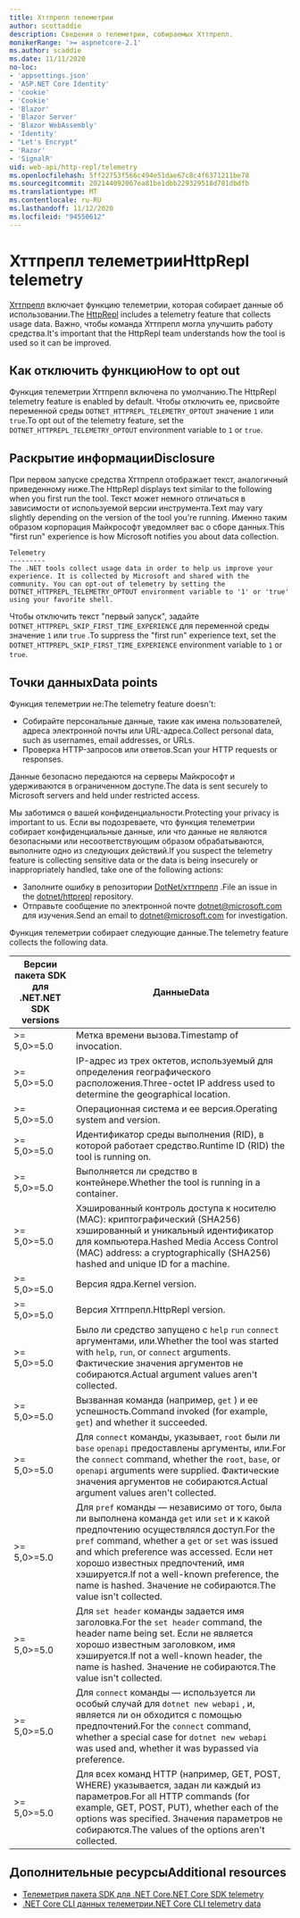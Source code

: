 ```yaml
---
title: Хттпрепл телеметрии
author: scottaddie
description: Сведения о телеметрии, собираемых Хттпрепл.
monikerRange: '>= aspnetcore-2.1'
ms.author: scaddie
ms.date: 11/11/2020
no-loc:
- 'appsettings.json'
- 'ASP.NET Core Identity'
- 'cookie'
- 'Cookie'
- 'Blazor'
- 'Blazor Server'
- 'Blazor WebAssembly'
- 'Identity'
- "Let's Encrypt"
- 'Razor'
- 'SignalR'
uid: web-api/http-repl/telemetry
ms.openlocfilehash: 5ff22753f566c494e51dae67c8c4f6371211be78
ms.sourcegitcommit: 202144092067ea81be1dbb229329518d781dbdfb
ms.translationtype: MT
ms.contentlocale: ru-RU
ms.lasthandoff: 11/12/2020
ms.locfileid: "94550612"
---
```

# <a name="httprepl-telemetry"></a><span data-ttu-id="8b92c-103">Хттпрепл телеметрии</span><span class="sxs-lookup"><span data-stu-id="8b92c-103">HttpRepl telemetry</span></span>

<span data-ttu-id="8b92c-104">[Хттпрепл](xref:web-api/http-repl) включает функцию телеметрии, которая собирает данные об использовании.</span><span class="sxs-lookup"><span data-stu-id="8b92c-104">The [HttpRepl](xref:web-api/http-repl) includes a telemetry feature that collects usage data.</span></span> <span data-ttu-id="8b92c-105">Важно, чтобы команда Хттпрепл могла улучшить работу средства.</span><span class="sxs-lookup"><span data-stu-id="8b92c-105">It's important that the HttpRepl team understands how the tool is used so it can be improved.</span></span>

## <a name="how-to-opt-out"></a><span data-ttu-id="8b92c-106">Как отключить функцию</span><span class="sxs-lookup"><span data-stu-id="8b92c-106">How to opt out</span></span>

<span data-ttu-id="8b92c-107">Функция телеметрии Хттпрепл включена по умолчанию.</span><span class="sxs-lookup"><span data-stu-id="8b92c-107">The HttpRepl telemetry feature is enabled by default.</span></span> <span data-ttu-id="8b92c-108">Чтобы отключить ее, присвойте переменной среды `DOTNET_HTTPREPL_TELEMETRY_OPTOUT` значение `1` или `true`.</span><span class="sxs-lookup"><span data-stu-id="8b92c-108">To opt out of the telemetry feature, set the `DOTNET_HTTPREPL_TELEMETRY_OPTOUT` environment variable to `1` or `true`.</span></span>

## <a name="disclosure"></a><span data-ttu-id="8b92c-109">Раскрытие информации</span><span class="sxs-lookup"><span data-stu-id="8b92c-109">Disclosure</span></span>

<span data-ttu-id="8b92c-110">При первом запуске средства Хттпрепл отображает текст, аналогичный приведенному ниже.</span><span class="sxs-lookup"><span data-stu-id="8b92c-110">The HttpRepl displays text similar to the following when you first run the tool.</span></span> <span data-ttu-id="8b92c-111">Текст может немного отличаться в зависимости от используемой версии инструмента.</span><span class="sxs-lookup"><span data-stu-id="8b92c-111">Text may vary slightly depending on the version of the tool you're running.</span></span> <span data-ttu-id="8b92c-112">Именно таким образом корпорация Майкрософт уведомляет вас о сборе данных.</span><span class="sxs-lookup"><span data-stu-id="8b92c-112">This "first run" experience is how Microsoft notifies you about data collection.</span></span>

```console
Telemetry
---------
The .NET tools collect usage data in order to help us improve your experience. It is collected by Microsoft and shared with the community. You can opt-out of telemetry by setting the DOTNET_HTTPREPL_TELEMETRY_OPTOUT environment variable to '1' or 'true' using your favorite shell.
```

<span data-ttu-id="8b92c-113">Чтобы отключить текст "первый запуск", задайте `DOTNET_HTTPREPL_SKIP_FIRST_TIME_EXPERIENCE` для переменной среды значение `1` или `true` .</span><span class="sxs-lookup"><span data-stu-id="8b92c-113">To suppress the "first run" experience text, set the `DOTNET_HTTPREPL_SKIP_FIRST_TIME_EXPERIENCE` environment variable to `1` or `true`.</span></span>

## <a name="data-points"></a><span data-ttu-id="8b92c-114">Точки данных</span><span class="sxs-lookup"><span data-stu-id="8b92c-114">Data points</span></span>

<span data-ttu-id="8b92c-115">Функция телеметрии не:</span><span class="sxs-lookup"><span data-stu-id="8b92c-115">The telemetry feature doesn't:</span></span>

* <span data-ttu-id="8b92c-116">Собирайте персональные данные, такие как имена пользователей, адреса электронной почты или URL-адреса.</span><span class="sxs-lookup"><span data-stu-id="8b92c-116">Collect personal data, such as usernames, email addresses, or URLs.</span></span>
* <span data-ttu-id="8b92c-117">Проверка HTTP-запросов или ответов.</span><span class="sxs-lookup"><span data-stu-id="8b92c-117">Scan your HTTP requests or responses.</span></span>

<span data-ttu-id="8b92c-118">Данные безопасно передаются на серверы Майкрософт и удерживаются в ограниченном доступе.</span><span class="sxs-lookup"><span data-stu-id="8b92c-118">The data is sent securely to Microsoft servers and held under restricted access.</span></span>

<span data-ttu-id="8b92c-119">Мы заботимся о вашей конфиденциальности.</span><span class="sxs-lookup"><span data-stu-id="8b92c-119">Protecting your privacy is important to us.</span></span> <span data-ttu-id="8b92c-120">Если вы подозреваете, что функция телеметрии собирает конфиденциальные данные, или что данные не являются безопасными или несоответствующим образом обрабатываются, выполните одно из следующих действий.</span><span class="sxs-lookup"><span data-stu-id="8b92c-120">If you suspect the telemetry feature is collecting sensitive data or the data is being insecurely or inappropriately handled, take one of the following actions:</span></span>

* <span data-ttu-id="8b92c-121">Заполните ошибку в репозитории [DotNet/хттпрепл](https://github.com/dotnet/httprepl/issues) .</span><span class="sxs-lookup"><span data-stu-id="8b92c-121">File an issue in the [dotnet/httprepl](https://github.com/dotnet/httprepl/issues) repository.</span></span>
* <span data-ttu-id="8b92c-122">Отправьте сообщение по электронной почте [dotnet@microsoft.com](mailto:dotnet@microsoft.com) для изучения.</span><span class="sxs-lookup"><span data-stu-id="8b92c-122">Send an email to [dotnet@microsoft.com](mailto:dotnet@microsoft.com) for investigation.</span></span>

<span data-ttu-id="8b92c-123">Функция телеметрии собирает следующие данные.</span><span class="sxs-lookup"><span data-stu-id="8b92c-123">The telemetry feature collects the following data.</span></span>

| <span data-ttu-id="8b92c-124">Версии пакета SDK для .NET</span><span class="sxs-lookup"><span data-stu-id="8b92c-124">.NET SDK versions</span></span> | <span data-ttu-id="8b92c-125">Данные</span><span class="sxs-lookup"><span data-stu-id="8b92c-125">Data</span></span> |
|--------------|------|
| <span data-ttu-id="8b92c-126">>= 5,0</span><span class="sxs-lookup"><span data-stu-id="8b92c-126">>=5.0</span></span>        | <span data-ttu-id="8b92c-127">Метка времени вызова.</span><span class="sxs-lookup"><span data-stu-id="8b92c-127">Timestamp of invocation.</span></span> |
| <span data-ttu-id="8b92c-128">>= 5,0</span><span class="sxs-lookup"><span data-stu-id="8b92c-128">>=5.0</span></span>        | <span data-ttu-id="8b92c-129">IP-адрес из трех октетов, используемый для определения географического расположения.</span><span class="sxs-lookup"><span data-stu-id="8b92c-129">Three-octet IP address used to determine the geographical location.</span></span> |
| <span data-ttu-id="8b92c-130">>= 5,0</span><span class="sxs-lookup"><span data-stu-id="8b92c-130">>=5.0</span></span>        | <span data-ttu-id="8b92c-131">Операционная система и ее версия.</span><span class="sxs-lookup"><span data-stu-id="8b92c-131">Operating system and version.</span></span> |
| <span data-ttu-id="8b92c-132">>= 5,0</span><span class="sxs-lookup"><span data-stu-id="8b92c-132">>=5.0</span></span>        | <span data-ttu-id="8b92c-133">Идентификатор среды выполнения (RID), в которой работает средство.</span><span class="sxs-lookup"><span data-stu-id="8b92c-133">Runtime ID (RID) the tool is running on.</span></span> |
| <span data-ttu-id="8b92c-134">>= 5,0</span><span class="sxs-lookup"><span data-stu-id="8b92c-134">>=5.0</span></span>        | <span data-ttu-id="8b92c-135">Выполняется ли средство в контейнере.</span><span class="sxs-lookup"><span data-stu-id="8b92c-135">Whether the tool is running in a container.</span></span> |
| <span data-ttu-id="8b92c-136">>= 5,0</span><span class="sxs-lookup"><span data-stu-id="8b92c-136">>=5.0</span></span>        | <span data-ttu-id="8b92c-137">Хэшированный контроль доступа к носителю (MAC): криптографический (SHA256) хэшированный и уникальный идентификатор для компьютера.</span><span class="sxs-lookup"><span data-stu-id="8b92c-137">Hashed Media Access Control (MAC) address: a cryptographically (SHA256) hashed and unique ID for a machine.</span></span> |
| <span data-ttu-id="8b92c-138">>= 5,0</span><span class="sxs-lookup"><span data-stu-id="8b92c-138">>=5.0</span></span>        | <span data-ttu-id="8b92c-139">Версия ядра.</span><span class="sxs-lookup"><span data-stu-id="8b92c-139">Kernel version.</span></span> |
| <span data-ttu-id="8b92c-140">>= 5,0</span><span class="sxs-lookup"><span data-stu-id="8b92c-140">>=5.0</span></span>        | <span data-ttu-id="8b92c-141">Версия Хттпрепл.</span><span class="sxs-lookup"><span data-stu-id="8b92c-141">HttpRepl version.</span></span> |
| <span data-ttu-id="8b92c-142">>= 5,0</span><span class="sxs-lookup"><span data-stu-id="8b92c-142">>=5.0</span></span>        | <span data-ttu-id="8b92c-143">Было ли средство запущено с `help` `run` `connect` аргументами, или.</span><span class="sxs-lookup"><span data-stu-id="8b92c-143">Whether the tool was started with `help`, `run`, or `connect` arguments.</span></span> <span data-ttu-id="8b92c-144">Фактические значения аргументов не собираются.</span><span class="sxs-lookup"><span data-stu-id="8b92c-144">Actual argument values aren't collected.</span></span> |
| <span data-ttu-id="8b92c-145">>= 5,0</span><span class="sxs-lookup"><span data-stu-id="8b92c-145">>=5.0</span></span>        | <span data-ttu-id="8b92c-146">Вызванная команда (например, `get` ) и ее успешность.</span><span class="sxs-lookup"><span data-stu-id="8b92c-146">Command invoked (for example, `get`) and whether it succeeded.</span></span> |
| <span data-ttu-id="8b92c-147">>= 5,0</span><span class="sxs-lookup"><span data-stu-id="8b92c-147">>=5.0</span></span>        | <span data-ttu-id="8b92c-148">Для `connect` команды, указывает, `root` были ли `base` `openapi` предоставлены аргументы, или.</span><span class="sxs-lookup"><span data-stu-id="8b92c-148">For the `connect` command, whether the `root`, `base`, or `openapi` arguments were supplied.</span></span> <span data-ttu-id="8b92c-149">Фактические значения аргументов не собираются.</span><span class="sxs-lookup"><span data-stu-id="8b92c-149">Actual argument values aren't collected.</span></span> |
| <span data-ttu-id="8b92c-150">>= 5,0</span><span class="sxs-lookup"><span data-stu-id="8b92c-150">>=5.0</span></span>        | <span data-ttu-id="8b92c-151">Для `pref` команды — независимо от того, была ли выполнена команда `get` или `set` и к какой предпочтению осуществлялся доступ.</span><span class="sxs-lookup"><span data-stu-id="8b92c-151">For the `pref` command, whether a `get` or `set` was issued and which preference was accessed.</span></span> <span data-ttu-id="8b92c-152">Если нет хорошо известных предпочтений, имя хэшируется.</span><span class="sxs-lookup"><span data-stu-id="8b92c-152">If not a well-known preference, the name is hashed.</span></span> <span data-ttu-id="8b92c-153">Значение не собираются.</span><span class="sxs-lookup"><span data-stu-id="8b92c-153">The value isn't collected.</span></span> |
| <span data-ttu-id="8b92c-154">>= 5,0</span><span class="sxs-lookup"><span data-stu-id="8b92c-154">>=5.0</span></span>        | <span data-ttu-id="8b92c-155">Для `set header` команды задается имя заголовка.</span><span class="sxs-lookup"><span data-stu-id="8b92c-155">For the `set header` command, the header name being set.</span></span> <span data-ttu-id="8b92c-156">Если не является хорошо известным заголовком, имя хэшируется.</span><span class="sxs-lookup"><span data-stu-id="8b92c-156">If not a well-known header, the name is hashed.</span></span> <span data-ttu-id="8b92c-157">Значение не собираются.</span><span class="sxs-lookup"><span data-stu-id="8b92c-157">The value isn't collected.</span></span> |
| <span data-ttu-id="8b92c-158">>= 5,0</span><span class="sxs-lookup"><span data-stu-id="8b92c-158">>=5.0</span></span>        | <span data-ttu-id="8b92c-159">Для `connect` команды — используется ли особый случай для `dotnet new webapi` , и, является ли он обходится с помощью предпочтений.</span><span class="sxs-lookup"><span data-stu-id="8b92c-159">For the `connect` command, whether a special case for `dotnet new webapi` was used and, whether it was bypassed via preference.</span></span> |
| <span data-ttu-id="8b92c-160">>= 5,0</span><span class="sxs-lookup"><span data-stu-id="8b92c-160">>=5.0</span></span>        | <span data-ttu-id="8b92c-161">Для всех команд HTTP (например, GET, POST, WHERE) указывается, задан ли каждый из параметров.</span><span class="sxs-lookup"><span data-stu-id="8b92c-161">For all HTTP commands (for example, GET, POST, PUT), whether each of the options was specified.</span></span> <span data-ttu-id="8b92c-162">Значения параметров не собираются.</span><span class="sxs-lookup"><span data-stu-id="8b92c-162">The values of the options aren't collected.</span></span> |

## <a name="additional-resources"></a><span data-ttu-id="8b92c-163">Дополнительные ресурсы</span><span class="sxs-lookup"><span data-stu-id="8b92c-163">Additional resources</span></span>

* [<span data-ttu-id="8b92c-164">Телеметрия пакета SDK для .NET Core</span><span class="sxs-lookup"><span data-stu-id="8b92c-164">.NET Core SDK telemetry</span></span>](/dotnet/core/tools/telemetry)
* [<span data-ttu-id="8b92c-165">.NET Core CLI данных телеметрии</span><span class="sxs-lookup"><span data-stu-id="8b92c-165">.NET Core CLI telemetry data</span></span>](https://dotnet.microsoft.com/platform/telemetry)
